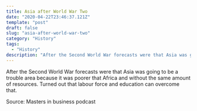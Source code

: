 ```yaml
---
title: Asia after World War Two
date: "2020-04-22T23:46:37.121Z"
template: "post"
draft: false
slug: "asia-after-world-war-two"
category: "History"
tags:
  - "History"
description: "After the Second World War forecasts were that Asia was going to be a trouble area because it was poorer that Africa and without the same amount of resources. Turned out that labour force and education can overcome that."
---
```


After the Second World War forecasts were that Asia was going to be a trouble area because it was poorer that Africa and without the same amount of resources. Turned out that labour force and education can overcome that.

Source: Masters in business podcast
